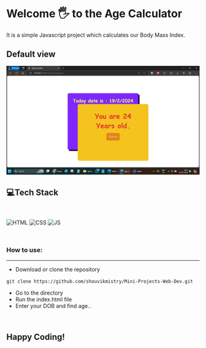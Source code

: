# Welcome 🖐 to the Age Calculator
It is a simple Javascript project which calculates our Body Mass Index.

## Default view
![Default View](result.png)

## 💻Tech Stack
<br>

![HTML](https://img.shields.io/badge/html5%20-%23E34F26.svg?&style=for-the-badge&logo=html5&logoColor=white)
![CSS](https://img.shields.io/badge/css3%20-%231572B6.svg?&style=for-the-badge&logo=css3&logoColor=white)
![JS](https://img.shields.io/badge/javascript%20-%23323330.svg?&style=for-the-badge&logo=javascript&logoColor=%23F7DF1E)

<br>

### How to use:

---

- Download or clone the repository

```
git clone https://github.com/shouvikmistry/Mini-Projects-Web-Dev.git
```

- Go to the directory
- Run the index.html file
- Enter your DOB and find age..

<br>

## Happy Coding!
